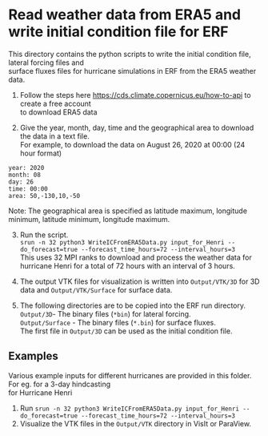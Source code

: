 # Read weather data from ERA5 and write initial condition file for ERF

This directory contains the python scripts to write the initial condition file, lateral forcing files and  
surface fluxes files for hurricane simulations in ERF from the ERA5 weather data.

1. Follow the steps here https://cds.climate.copernicus.eu/how-to-api to create a free account   
   to download ERA5 data

2. Give the year, month, day, time and the geographical area to download the data in a text file.  
For example, to download the data on August 26, 2020 at 00:00 (24 hour format)
```
year: 2020
month: 08
day: 26
time: 00:00
area: 50,-130,10,-50
```
Note: The geographical area is specified as latitude maximum, longitude minimum, latitude minimum, longitude maximum.

3. Run the script.    
`srun -n 32 python3 WriteICFromERA5Data.py input_for_Henri --do_forecast=true --forecast_time_hours=72 --interval_hours=3`  
This uses 32 MPI ranks to download and process the weather data for hurricane Henri for a total of 72 hours with an interval of 3 hours.   

4. The output VTK files for visualization is written into  `Output/VTK/3D` for 3D data and `Output/VTK/Surface` for surface data.  

5. The following directories are to be copied into the ERF run directory.
`Output/3D`- The binary files (`*bin`) for lateral forcing.   
`Output/Surface` -  The binary files (`*.bin`) for surface fluxes.  
The first file in `Output/3D` can be used as the initial condition file.

## Examples

Various example inputs for different hurricanes are provided in this folder. For eg. for a 3-day hindcasting  
for Hurricane Henri

1. Run `srun -n 32 python3 WriteICFromERA5Data.py input_for_Henri --do_forecast=true --forecast_time_hours=72 --interval_hours=3`
2. Visualize the VTK files in the `Output/VTK` directory in VisIt or ParaView.

